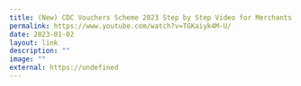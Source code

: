 ```yaml
---
title: (New) CDC Vouchers Scheme 2023 Step by Step Video for Merchants in English
permalink: https://www.youtube.com/watch?v=TGKaiyk4M-U/
date: 2023-01-02
layout: link
description: ""
image: ""
external: https://undefined
---
```


